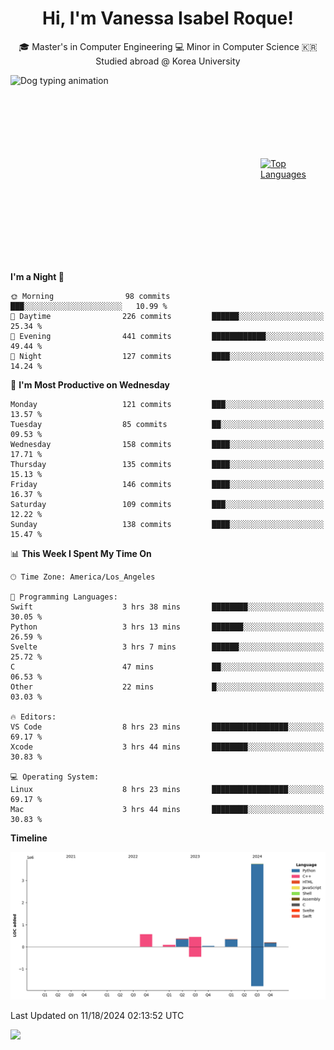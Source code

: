 <h1 align="center">Hi, I'm Vanessa Isabel Roque!</h1>

<p align="center"> 🎓 Master's in Computer Engineering 💻 Minor in Computer Science 🇰🇷 Studied abroad @ Korea University <br></p>
<div style="display: flex; justify-content: center; align-items: center;">
  <img src="https://cdn.dribbble.com/users/859807/screenshots/6284055/benny_typing_1.gif" width="400" height="300" alt="Dog typing animation">
  <a href="https://github.com/anuraghazra/github-readme-stats">
    <img src="https://github-readme-stats.vercel.app/api/top-langs/?username=vroque19" alt="Top Languages" width="400" height="300">
  </a>
</div>

 
<!--START_SECTION:waka-->
**I'm a Night 🦉** 

```text
🌞 Morning                98 commits          ███░░░░░░░░░░░░░░░░░░░░░░   10.99 % 
🌆 Daytime                226 commits         ██████░░░░░░░░░░░░░░░░░░░   25.34 % 
🌃 Evening                441 commits         ████████████░░░░░░░░░░░░░   49.44 % 
🌙 Night                  127 commits         ████░░░░░░░░░░░░░░░░░░░░░   14.24 % 
```
📅 **I'm Most Productive on Wednesday** 

```text
Monday                   121 commits         ███░░░░░░░░░░░░░░░░░░░░░░   13.57 % 
Tuesday                  85 commits          ██░░░░░░░░░░░░░░░░░░░░░░░   09.53 % 
Wednesday                158 commits         ████░░░░░░░░░░░░░░░░░░░░░   17.71 % 
Thursday                 135 commits         ████░░░░░░░░░░░░░░░░░░░░░   15.13 % 
Friday                   146 commits         ████░░░░░░░░░░░░░░░░░░░░░   16.37 % 
Saturday                 109 commits         ███░░░░░░░░░░░░░░░░░░░░░░   12.22 % 
Sunday                   138 commits         ████░░░░░░░░░░░░░░░░░░░░░   15.47 % 
```


📊 **This Week I Spent My Time On** 

```text
🕑︎ Time Zone: America/Los_Angeles

💬 Programming Languages: 
Swift                    3 hrs 38 mins       ████████░░░░░░░░░░░░░░░░░   30.05 % 
Python                   3 hrs 13 mins       ███████░░░░░░░░░░░░░░░░░░   26.59 % 
Svelte                   3 hrs 7 mins        ██████░░░░░░░░░░░░░░░░░░░   25.72 % 
C                        47 mins             ██░░░░░░░░░░░░░░░░░░░░░░░   06.53 % 
Other                    22 mins             █░░░░░░░░░░░░░░░░░░░░░░░░   03.03 % 

🔥 Editors: 
VS Code                  8 hrs 23 mins       █████████████████░░░░░░░░   69.17 % 
Xcode                    3 hrs 44 mins       ████████░░░░░░░░░░░░░░░░░   30.83 % 

💻 Operating System: 
Linux                    8 hrs 23 mins       █████████████████░░░░░░░░   69.17 % 
Mac                      3 hrs 44 mins       ████████░░░░░░░░░░░░░░░░░   30.83 % 
```

**Timeline**

![Lines of Code chart](https://raw.githubusercontent.com/vroque19/vroque19/main/assets/bar_graph.png)


 Last Updated on 11/18/2024 02:13:52 UTC
<!--END_SECTION:waka-->
![](https://komarev.com/ghpvc/?username=vroque19&color=b2a3dc&style=flat-square)
